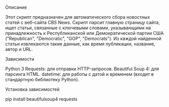 Описание

Этот скрипт предназначен для автоматического сбора новостных статей с веб-сайта CBS News. Скрипт парсит главную страницу сайта, ищет статьи, связанные с ключевыми словами, указывающими на принадлежность к Республиканской или Демократической партии США ("Republican", "Democratic", "GOP", "Democrats"). Из каждой найденной статьи извлекаются такие данные, как время публикации, название, автор и URL.

Зависимости

Python 3
Requests: для отправки HTTP-запросов.
Beautiful Soup 4: для парсинга HTML.
datetime: для работы с датой и временем (входит в стандартную библиотеку Python).

Установка зависимостей

pip install beautifulsoup4 requests
